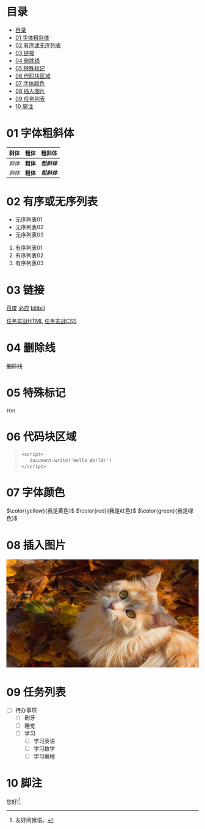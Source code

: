# 目录
- [目录](#目录)
- [01 字体粗斜体](#01-字体粗斜体)
- [02 有序或无序列表](#02-有序或无序列表)
- [03 链接](#03-链接)
- [04 删除线](#04-删除线)
- [05 特殊标记](#05-特殊标记)
- [06 代码块区域](#06-代码块区域)
- [07 字体颜色](#07-字体颜色)
- [08 插入图片](#08-插入图片)
- [09 任务列表](#09-任务列表)
- [10 脚注](#10-脚注)
# 01 字体粗斜体
| 斜体  |  粗体  |  粗斜体    |
|----   |-----   |---------- |
|*斜体* |**粗体**|***粗斜体***|
|_斜体_ |__粗体__|___粗斜体___|   
   

# 02 有序或无序列表
- 无序列表01
- 无序列表02
- 无序列表03
1. 有序列表01
2. 有序列表02
3. 有序列表03

# 03 链接
[百度](https://www.baidu.com)
[必应](https://www.bing.com)
[bilibili](https://www.bilibili.com)  

[任务实战HTML](3.5任务实战/email.htm)
[任务实战CSS](3.5任务实战/css/email.css)

# 04 删除线
~~删除线~~ 

# 05 特殊标记
`代码`

# 06 代码块区域
> ```
> <script>
>    document.write('Hello World!')
> </script>
> ```

# 07 字体颜色
$\color{yellow}{我是黄色}$
$\color{red}{我是红色}$
$\color{green}{我是绿色}$

# 08 插入图片
![图 1](images/0e7df5701f68deb979cda5650dd0b5e0291412d8c7ab665a79f2aae22fdd95af.jpg)  

# 09 任务列表
- [ ] 待办事项
  - [ ] 刷牙
  - [ ] 睡觉
  - [ ] 学习
    - [ ] 学习英语
    - [ ] 学习数学
    - [ ] 学习编程
 # 10 脚注
 您好![^1]  
 [^1]: 友好问候语。